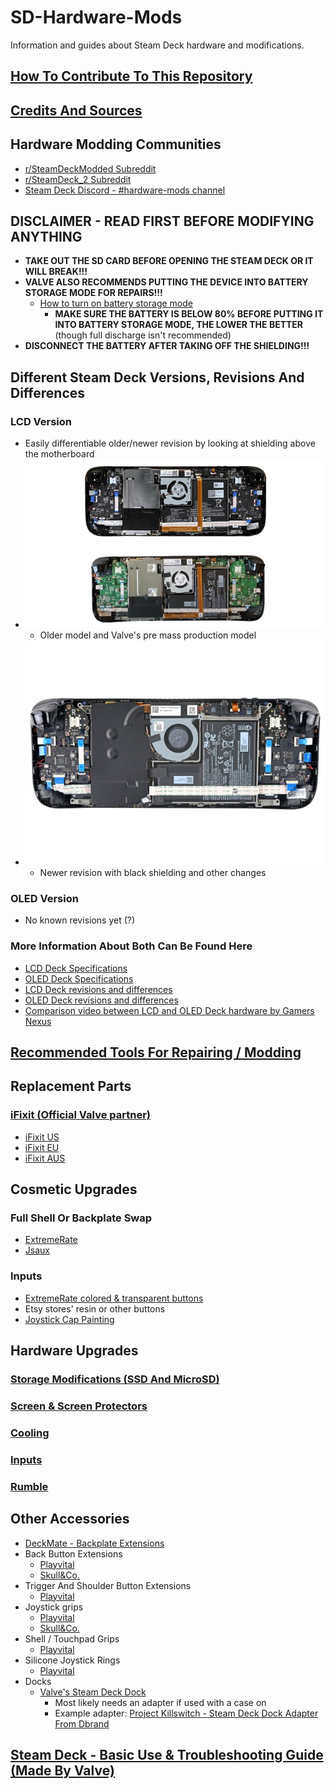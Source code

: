 # SD-Hardware-Mods
Information and guides about Steam Deck hardware and modifications.

## [How To Contribute To This Repository](Contributing.md)

## [Credits And Sources](Credits.md)

## Hardware Modding Communities
- [r/SteamDeckModded Subreddit](https://www.reddit.com/r/SteamDeckModded/)
- [r/SteamDeck_2 Subreddit](https://www.reddit.com/r/SteamDeck_2/)
- [Steam Deck Discord - #hardware-mods channel](https://discord.gg/steamdeck)

## DISCLAIMER - READ FIRST BEFORE MODIFYING ANYTHING

- **TAKE OUT THE SD CARD BEFORE OPENING THE STEAM DECK OR IT WILL BREAK!!!**
- **VALVE ALSO RECOMMENDS PUTTING THE DEVICE INTO BATTERY STORAGE MODE FOR REPAIRS!!!**
    - [How to turn on battery storage mode](https://www.ifixit.com/Guide/How+to+Enable+Steam+Deck+Battery+Storage+Mode/149962)
        - **MAKE SURE THE BATTERY IS BELOW 80% BEFORE PUTTING IT INTO BATTERY STORAGE MODE, THE LOWER THE BETTER** (though full discharge isn't recommended)
- **DISCONNECT THE BATTERY AFTER TAKING OFF THE SHIELDING!!!**

## Different Steam Deck Versions, Revisions And Differences

### LCD Version
- Easily differentiable older/newer revision by looking at shielding above the motherboard
- ![Older model and Valve's pre mass production model](Images/LCD_Revisions/iFixit_Valve_And_Old_LCD.png)
    - Older model and Valve's pre mass production model
- ![Newer revision with black shielding and other changes](Images/LCD_Revisions/iFixit_Newer_LCD.png)
    - Newer revision with black shielding and other changes

### OLED Version
- No known revisions yet (?)

### More Information About Both Can Be Found Here
- [LCD Deck Specifications](https://www.steamdeck.com/en/tech/deck)
- [OLED Deck Specifications](https://www.steamdeck.com/en/tech/oled)
- [LCD Deck revisions and differences](Markdown/LCD_Revisions.md)
- [OLED Deck revisions and differences](Markdown/OLED_Revisions.md)
- [Comparison video between LCD and OLED Deck hardware by Gamers Nexus](https://www.youtube.com/watch?v=9jhRh11bTRA)

## [Recommended Tools For Repairing / Modding](Markdown/Tools.md)

## Replacement Parts

### [iFixit (Official Valve partner)](https://store.steampowered.com/news/app/1675200/view/3216144458749237711)
- [iFixit US](https://www.ifixit.com/Parts/Steam_Deck)
- [iFixit EU](https://eustore.ifixit.com/collections/steam-deck-parts)
- [iFixit AUS](https://australia.ifixit.com/collections/steam-deck-parts)

## Cosmetic Upgrades

### Full Shell Or Backplate Swap
- [ExtremeRate](https://extremerate.com/collections/steam-deck-shells)
- [Jsaux](https://jsaux.com/collections/transparent-cover)

### Inputs
- [ExtremeRate colored & transparent buttons](https://extremerate.com/collections/steam-deck-buttons)
- Etsy stores' resin or other buttons
- [Joystick Cap Painting](https://www.youtube.com/watch?v=TbqEUB3BqjA)

## Hardware Upgrades

### [Storage Modifications (SSD And MicroSD)](Markdown/Storage.md)

### [Screen & Screen Protectors](Markdown/Screen.md)

### [Cooling](Markdown/Cooling.md)

### [Inputs](Markdown/Inputs.md)

### [Rumble](https://github.com/dawidmpunkt/rumble-for-steamdeck)

## Other Accessories
- [DeckMate - Backplate Extensions](https://getmechanism.com/collections/shop-mechanism/deckmate)
- Back Button Extensions
    - [Playvital](https://playvital.com/collections/back-button-enhancement)
    - [Skull&Co.](https://skullnco.com/collections/steam-deck/products/back-button-enhancement-set-for-steam-deck-4pcs)
- Trigger And Shoulder Button Extensions
    - [Playvital](https://playvital.com/collections/steam-deck-triggers-extenders)
- Joystick grips
    - [Playvital](https://playvital.com/collections/steam-deck-thumb-grip)
    - [Skull&Co.](https://skullnco.com/collections/steam-deck/products/thumb-grip-set-for-steam-deck)
- Shell / Touchpad Grips
    - [Playvital](https://playvital.com/collections/steam-deck-controller-grip)
- Silicone Joystick Rings
    - [Playvital](https://playvital.com/collections/steam-deck-control-precision-rings)
- Docks
    - [Valve's Steam Deck Dock](https://www.steamdeck.com/en/dock)
        - Most likely needs an adapter if used with a case on
        - Example adapter: [Project Killswitch - Steam Deck Dock Adapter From Dbrand](https://www.printables.com/model/411302-project-killswitch-steam-deck-dock-adapter)

## [Steam Deck - Basic Use & Troubleshooting Guide (Made By Valve)](https://help.steampowered.com/en/faqs/view/69E3-14AF-9764-4C28)